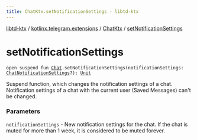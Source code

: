 ```yaml
---
title: ChatKtx.setNotificationSettings - libtd-ktx
---
```


[libtd-ktx](../../index.html) / [kotlinx.telegram.extensions](../index.html) / [ChatKtx](index.html) / [setNotificationSettings](./set-notification-settings.html)

# setNotificationSettings

`open suspend fun `[`Chat`](https://tdlibx.github.io/td/docs/org/drinkless/td/libcore/telegram/TdApi/Chat.html)`.setNotificationSettings(notificationSettings: `[`ChatNotificationSettings`](https://tdlibx.github.io/td/docs/org/drinkless/td/libcore/telegram/TdApi/ChatNotificationSettings.html)`?): `[`Unit`](https://kotlinlang.org/api/latest/jvm/stdlib/kotlin/-unit/index.html)

Suspend function, which changes the notification settings of a chat. Notification settings of a
chat with the current user (Saved Messages) can't be changed.

### Parameters

`notificationSettings` - New notification settings for the chat. If the chat is muted for
more than 1 week, it is considered to be muted forever.
